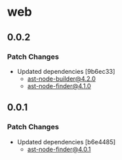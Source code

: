 # web

## 0.0.2

### Patch Changes

- Updated dependencies [9b6ec33]
  - ast-node-builder@4.2.0
  - ast-node-finder@4.1.0

## 0.0.1

### Patch Changes

- Updated dependencies [b6e4485]
  - ast-node-finder@4.0.1
